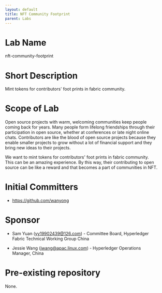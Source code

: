 ```yaml
---
layout: default
title: NFT Community Footprint
parent: Labs
---
```

# Lab Name
nft-community-footprint

# Short Description
Mint tokens for contributors' foot prints in fabric community.

# Scope of Lab
Open source projects with warm, welcoming communities keep people coming back for years. Many people form lifelong friendships through their participation in open source, whether at conferences or late night online chats. Contributors are like the blood of open source projects because they enable smaller projects to grow without a lot of financial support and they bring new ideas to their projects.

We want to mint tokens for contributors' foot prints in fabric community. This can be an amazing experience. By this way, their contributing to open source can be like a reward and that becomes a part of communities in NFT.

# Initial Committers
- https://github.com/wanyong

# Sponsor
- Sam Yuan (yy19902439@126.com) - Committee Board, Hyperledger Fabric Technical Working Group China

- Jessie Wang (jwang@apac.linux.com) - Hyperledger Operations Manager, China

# Pre-existing repository
None.
